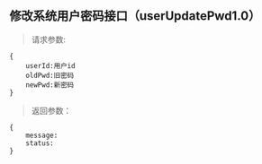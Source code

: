 修改系统用户密码接口（userUpdatePwd1.0）
-----------------------------
>请求参数:

    {
        userId:用户id
        oldPwd:旧密码
        newPwd:新密码
    }

>返回参数：

	{
	    message:
        status:
	}
